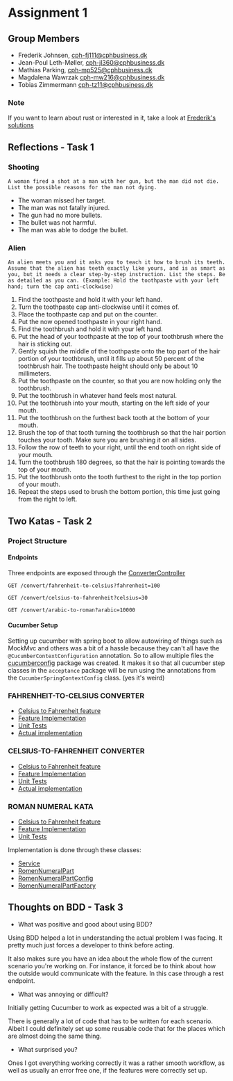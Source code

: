 # Assignment 1

## Group Members

- Frederik Johnsen, cph-fj111@cphbusiness.dk
- Jean-Poul Leth-Møller, cph-jl360@cphbusiness.dk
- Mathias Parking, cph-mp525@cphbusiness.dk
- Magdalena Wawrzak cph-mw216@cphbusiness.dk
- Tobias Zimmermann cph-tz11@cphbusiness.dk

### Note

If you want to learn about rust or interested in it, take a look at [Frederik's solutions](https://github.com/TheRiisager/testing-assignment-01-rust)

## Reflections - Task 1

### Shooting

`A woman fired a shot at a man with her gun, but the man did not die. List the possible reasons for the man not dying.`

- The woman missed her target.
- The man was not fatally injured.
- The gun had no more bullets.
- The bullet was not harmful.
- The man was able to dodge the bullet.

### Alien

`An alien meets you and it asks you to teach it how to brush its teeth. Assume that the alien has teeth exactly like yours, and is as smart as you, but it needs a clear step-by-step instruction. List the steps. Be as detailed as you can. (Example: Hold the toothpaste with your left hand; turn the cap anti-clockwise)`

1. Find the toothpaste and hold it with your left hand.
2. Turn the toothpaste cap anti-clockwise until it comes of.
3. Place the toothpaste cap and put on the counter.
4. Put the now opened toothpaste in your right hand.
5. Find the toothbrush and hold it with your left hand.
6. Put the head of your toothpaste at the top of your toothbrush where the hair is sticking out.
7. Gently squish the middle of the toothpaste onto the top part of the hair portion of your toothbrush, until it fills
   up about 50 percent of the toothbrush hair. The toothpaste height should only be about 10 millimeters.
8. Put the toothpaste on the counter, so that you are now holding only the toothbrush.
9. Put the toothbrush in whatever hand feels most natural.
10. Put the toothbrush into your mouth, starting on the left side of your mouth.
11. Put the toothbrush on the furthest back tooth at the bottom of your mouth.
12. Brush the top of that tooth turning the toothbrush so that the hair portion touches your tooth. Make sure you are
    brushing it on all sides.
13. Follow the row of teeth to your right, until the end tooth on right side of your mouth.
14. Turn the toothbrush 180 degrees, so that the hair is pointing towards the top of your mouth.
15. Put the toothbrush onto the tooth furthest to the right in the top portion of your mouth.
16. Repeat the steps used to brush the bottom portion, this time just going from the right to left.

## Two Katas - Task 2

### Project Structure

#### Endpoints

Three endpoints are exposed through
the [ConverterController](src/main/java/io/github/tobiasz/testola1/controller/ConverterController.java)

```http request
GET /convert/fahrenheit-to-celsius?fahrenheit=100
```

```http request
GET /convert/celsius-to-fahrenheit?celsius=30
```

```http request
GET /convert/arabic-to-roman?arabic=10000
```

#### Cucumber Setup

Setting up cucumber with spring boot to allow autowiring of things such as MockMvc and others was a bit of a hassle
because they can't all have the `@CucumberContextConfiguration` annotation. So to allow multiple files
the [cucumberconfig](src/test/java/io/github/tobiasz/testola1/acceptance/cucumberconfig) package was created. It makes
it so that all cucumber step classes in the `acceptance` package will be run using the annotations from
the `CucumberSpringContextConfig` class. (yes it's weird)

### FAHRENHEIT-TO-CELSIUS CONVERTER

- [Celsius to Fahrenheit feature](src/test/resources/features/fahrenheit-to-celsius.feature)
- [Feature Implementation](src/test/java/io/github/tobiasz/testola1/acceptance/FahrenheitToCelsiusAcceptanceTest.java)
- [Unit Tests](src/test/java/io/github/tobiasz/testola1/service/FahrenheitToCelsiusConverterServiceTest.java)
- [Actual implementation](src/main/java/io/github/tobiasz/testola1/service/ConverterService.java)

### CELSIUS-TO-FAHRENHEIT CONVERTER

- [Celsius to Fahrenheit feature](src/test/resources/features/celsius-to-fahrenheit.feature)
- [Feature Implementation](src/test/java/io/github/tobiasz/testola1/acceptance/CelsiusToFahrenheitAcceptanceTest.java)
- [Unit Tests](src/test/java/io/github/tobiasz/testola1/service/CelsiusToFahrenheitConverterServiceTest.java)
- [Actual implementation](src/main/java/io/github/tobiasz/testola1/service/ConverterService.java)

### ROMAN NUMERAL KATA

- [Celsius to Fahrenheit feature](src/test/resources/features/arabic-to-roman.feature)
- [Feature Implementation](src/test/java/io/github/tobiasz/testola1/acceptance/ArabicToRomanAcceptanceTest.java)
- [Unit Tests](src/test/java/io/github/tobiasz/testola1/service/ArabicToRomanConverterServiceTest.java)

Implementation is done through these classes:

- [Service](src/main/java/io/github/tobiasz/testola1/service/ConverterService.java)
- [RomenNumeralPart](src/main/java/io/github/tobiasz/testola1/config/RomenNumeralPart.java)
- [RomenNumeralPartConfig](src/main/java/io/github/tobiasz/testola1/config/RomenNumeralPartConfig.java)
- [RomenNumeralPartFactory](src/main/java/io/github/tobiasz/testola1/factory/RomenNumeralPartFactory.java)

## Thoughts on BDD - Task 3

- What was positive and good about using BDD?

Using BDD helped a lot in understanding the actual problem I was facing. It pretty much just forces a developer to think
before acting.

It also makes sure you have an idea about the whole flow of the current scenario you're working on. For instance, it
forced be to think about how the outside would communicate with the feature. In this case through a rest endpoint.

- What was annoying or difficult?

Initially getting Cucumber to work as expected was a bit of a struggle.

There is generally a lot of code that has to be written for each scenario. Albeit I could definitely set up some
reusable
code that for the places which are almost doing the same thing.

- What surprised you?

Ones I got everything working correctly it was a rather smooth workflow, as well as usually an error free one, if the
features were correctly set up.
